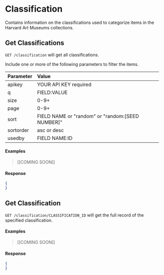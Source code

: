 # Classification

Contains information on the classifications used to categorize items in the Harvard Art Museums collections.

## Get Classifications

`GET /classification` will get all classifications.

Include one or more of the following parameters to filter the items.

| Parameter | Value |
| :--------- | :----- |
| apikey | YOUR API KEY required |
| q | FIELD:VALUE |
| size | 0-9+ |
| page | 0-9+ |
| sort | FIELD NAME or "random" or "random:[SEED NUMBER]" |
| sortorder | asc or desc |
| usedby | FIELD NAME:ID |

#### Examples

> [[COMING SOON]]  
>  

#### Response

```json
{
}
```

## Get Classification

`GET /classification/CLASSIFICATION_ID` will get the full record of the specified classification.

#### Examples

> [[COMING SOON]]   
> 

#### Response

```json
{
}
```